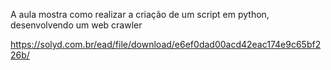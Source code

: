 A aula mostra como realizar a criação de um script em python, desenvolvendo um web crawler

https://solyd.com.br/ead/file/download/e6ef0dad00acd42eac174e9c65bf226b/
